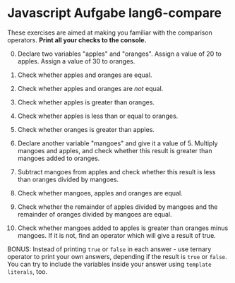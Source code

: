 # Javascript Aufgabe lang6-compare

These exercises are aimed at making you familiar with the comparison operators. **Print all your checks to the console.**

0. Declare two variables "apples" and "oranges". Assign a value of 20 to apples. Assign a value of 30 to oranges.

1. Check whether apples and oranges are equal.

2. Check whether apples and oranges are *not* equal.

3. Check whether apples is greater than oranges.

4. Check whether apples is less than or equal to oranges.

5. Check whether oranges is greater than apples.

6. Declare another variable "mangoes" and give it a value of 5. Multiply mangoes and apples, and check whether this result is greater than mangoes added to oranges.

7. Subtract mangoes from apples and check whether this result is less than oranges divided by mangoes.

8. Check whether mangoes, apples and oranges are equal.

9. Check whether the remainder of apples divided by mangoes and the remainder of oranges divided by mangoes are equal.

10. Check whether mangoes added to apples is greater than oranges minus mangoes. If it is not, find an operator which will give a result of true.

BONUS: Instead of printing `true` or `false` in each answer - use ternary operator to print your own answers, depending if the result is `true` or `false`. You can try to include the variables inside your answer using `template literals`, too.